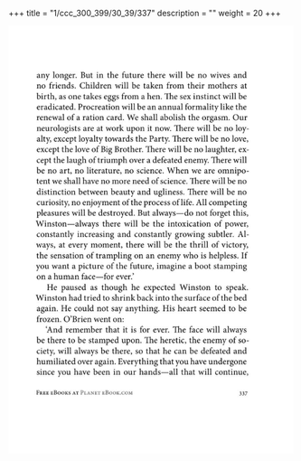 +++
title = "1/ccc_300_399/30_39/337"
description = ""
weight = 20
+++

<img class="center-fit-jpg" src="/jpg_/out_jpg_1984__337.jpg" ></img>


